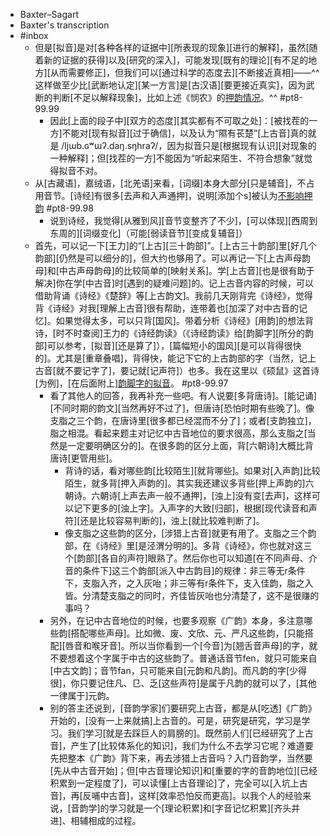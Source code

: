 - Baxter–Sagart
- Baxter's transcription
- #inbox
    - 但是[拟音]是对[各种各样的证据中][所表现的现象][进行的解释]，虽然[随着新的证据的获得]以及[研究的深入]，可能发现[既有的理论][有不足的地方][从而需要修正]，但我们可以[通过科学的态度去][不断接近真相]——^^这样做至少比[武断地认定][某一方言]是[古汉语][要更接近真实]，因为武断的判断[不足以解释现象]，比如上述《悯农》的[押韵情况](https://www.zhihu.com/question/497238711/answer/2212201074)。^^ #pt8-99.99
        - 因此[上面的段子中][双方的态度][其实都有不可取之处]：[被找茬的一方]不能对[现有拟音][过于确信]，以及认为“隰有苌楚”[上古音]真的就是 /ljɯb.ɢʷɯʔ.daŋ.sŋhraʔ/，因为拟音只是[根据现有认识][对现象的一种解释]；但[找茬的一方]不能因为“听起来陌生、不符合想象”就觉得拟音不对。
    - 从[古藏语]，嘉绒语，[北羌语]来看，[词缀]本身大部分[只是辅音]，不占用音节。[诗经]有很多[去声和入声通押]，说明[添加个s]被认为[不影响押韵](https://zhuanlan.zhihu.com/p/24981621) #pt8-99.98
        - 说到诗经，我觉得[从雅到风][音节变整齐了不少]，[可以体现][西周到东周的][词缀变化]（可能[弱读音节][变成复辅音]）
    - 首先，可以记一下[王力]的“[上古][三十韵部]”。[上古三十韵部]里[好几个韵部][仍然是可以细分的]，但大约也够用了。可以再记一下[上古声母韵母]和[中古声母韵母]的比较简单的[映射关系]。学[上古音][也是很有助于解决]你在学[中古音]时[遇到的疑难问题]的。记上古音内容的时候，可以借助背诵《诗经》《楚辞》等[上古韵文]。我前几天刚背完《诗经》，觉得背《诗经》对我[理解上古音]很有帮助，连带着也[加深了对中古音的记忆]。如果觉得太多，可以只背[国风]。带着分析《诗经》[用韵]的想法背诗，[时不时查阅]王力的《诗经韵读》（《诗经韵读》给[韵脚字][所分的韵部]可以参考，[拟音][还是算了]），[篇幅短小的国风][是可以背得很快的]。尤其是[重章叠唱]，背得快，能记下它的上古韵部的字（当然，记上古音[就不要记字了]，要记就[记声符]）也多。我在这里以《硕鼠》这首诗[为例]，[在后面附上][韵脚字的拟音](https://www.zhihu.com/question/313674118/answer/2193872241)。 #pt8-99.97
        - 看了其他人的回答，我再补充一些吧。有人说要[多背唐诗]。[能记诵][不同时期的韵文][当然再好不过了]，但唐诗[恐怕时期有些晚了]。像支脂之三个韵，在唐诗里[很多都已经混而不分了]；或者[支韵独立]，脂之相混。看起来题主对记忆中古音地位的要求很高，那么支脂之[当然是一定要明确区分的]。在很多韵的区分上面，背[六朝诗]大概比背唐诗[更管用些]。
            - 背诗的话，看对哪些韵[比较陌生][就背哪些]。如果对[入声韵]比较陌生，就多背[押入声韵的]。其实我还建议多背些[押上声韵的]六朝诗。六朝诗[上声去声一般不通押]，[浊上]没有变[去声]，这样可以记下更多的[浊上字]。入声字的大致[归部]，根据[现代读音和声符][还是比较容易判断的]，浊上[就比较难判断了]。
            - 像支脂之这些韵的区分，[涉猎上古音]就更有用了。支脂之三个韵部，在《诗经》里[是泾渭分明的]。多背《诗经》，你也就对这三个[韵部][各自的声符]眼熟了。然后你也可以知道[在不同声母、介音的条件下]这三个韵部[派入中古韵目]的规律：非三等无r条件下，支脂入齐，之入灰咍；非三等有r条件下，支入佳韵，脂之入皆。分清楚支脂之的同时，齐佳皆灰咍也分清楚了，这不是很赚的事吗？
        - 另外，在记中古音地位的时候，也要多观察《广韵》本身，多注意哪些韵[搭配哪些声母]。比如微、废、文欣、元、严凡这些韵，[只能搭配][唇音和喉牙音]。所以当你看到一个[今音]为[翘舌音声母]的字，就不要想着这个字属于中古的这些韵了。普通话音节fen，就只可能来自[中古文韵]；音节fan，只可能来自[元韵和凡韵]。而凡韵的字[少得很]，你只要记住凡、⺋、乏[这些声符]是属于凡韵的就可以了，[其他一律属于]元韵。
        - 别的答主还说到，[音韵学家]们要研究上古音，都是从[吃透]《广韵》开始的，[没有一上来就搞]上古音的。可是，研究是研究，学习是学习。我们学习[就是去踩巨人的肩膀的]。既然前人们[已经研究了上古音]，产生了[比较体系化的知识]，我们为什么不去学习它呢？难道要先把整本《广韵》背下来，再去涉猎上古音吗？入门音韵学，当然要[先从中古音开始]；但[中古音理论知识]和[重要的字的音韵地位][已经积累到一定程度了]，可以读懂[上古音理论]了，完全可以[入坑上古音]，再[反哺中古音]，这样[效率恐怕反而更高]。以我个人的经验来说，[音韵学]的学习就是一个[理论积累]和[字音记忆积累][齐头并进]、相辅相成的过程。
